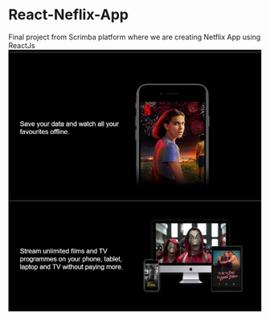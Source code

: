 # React-Neflix-App
Final project from Scrimba platform where we are creating Netflix App using ReactJs
![](net_img.jpg)
